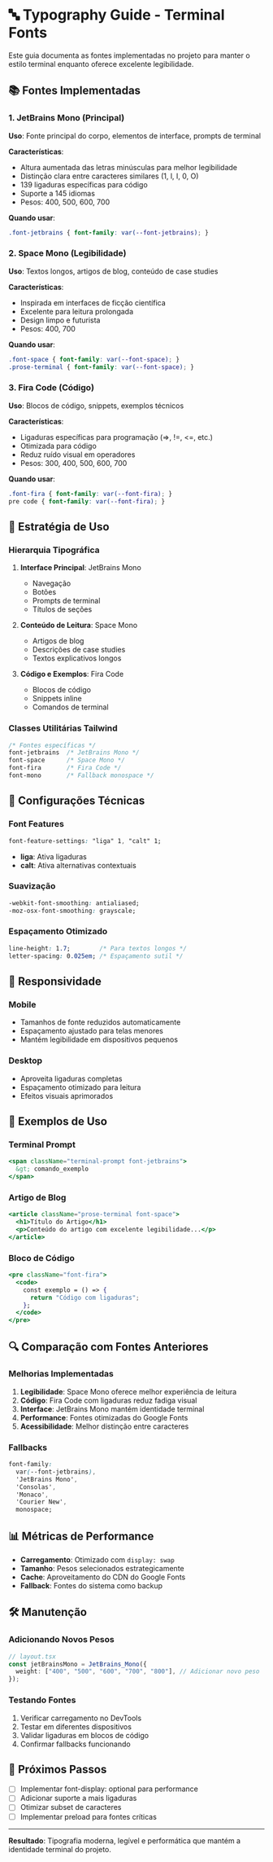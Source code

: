 # 🔤 Typography Guide - Terminal Fonts

Este guia documenta as fontes implementadas no projeto para manter o estilo terminal enquanto oferece excelente legibilidade.

## 📚 Fontes Implementadas

### 1. JetBrains Mono (Principal)
**Uso**: Fonte principal do corpo, elementos de interface, prompts de terminal

**Características**:
- Altura aumentada das letras minúsculas para melhor legibilidade
- Distinção clara entre caracteres similares (1, l, I, 0, O)
- 139 ligaduras específicas para código
- Suporte a 145 idiomas
- Pesos: 400, 500, 600, 700

**Quando usar**:
```css
.font-jetbrains { font-family: var(--font-jetbrains); }
```

### 2. Space Mono (Legibilidade)
**Uso**: Textos longos, artigos de blog, conteúdo de case studies

**Características**:
- Inspirada em interfaces de ficção científica
- Excelente para leitura prolongada
- Design limpo e futurista
- Pesos: 400, 700

**Quando usar**:
```css
.font-space { font-family: var(--font-space); }
.prose-terminal { font-family: var(--font-space); }
```

### 3. Fira Code (Código)
**Uso**: Blocos de código, snippets, exemplos técnicos

**Características**:
- Ligaduras específicas para programação (=>, !=, <=, etc.)
- Otimizada para código
- Reduz ruído visual em operadores
- Pesos: 300, 400, 500, 600, 700

**Quando usar**:
```css
.font-fira { font-family: var(--font-fira); }
pre code { font-family: var(--font-fira); }
```

## 🎯 Estratégia de Uso

### Hierarquia Tipográfica

1. **Interface Principal**: JetBrains Mono
   - Navegação
   - Botões
   - Prompts de terminal
   - Títulos de seções

2. **Conteúdo de Leitura**: Space Mono
   - Artigos de blog
   - Descrições de case studies
   - Textos explicativos longos

3. **Código e Exemplos**: Fira Code
   - Blocos de código
   - Snippets inline
   - Comandos de terminal

### Classes Utilitárias Tailwind

```css
/* Fontes específicas */
font-jetbrains  /* JetBrains Mono */
font-space      /* Space Mono */
font-fira       /* Fira Code */
font-mono       /* Fallback monospace */
```

## 🔧 Configurações Técnicas

### Font Features
```css
font-feature-settings: "liga" 1, "calt" 1;
```
- **liga**: Ativa ligaduras
- **calt**: Ativa alternativas contextuais

### Suavização
```css
-webkit-font-smoothing: antialiased;
-moz-osx-font-smoothing: grayscale;
```

### Espaçamento Otimizado
```css
line-height: 1.7;        /* Para textos longos */
letter-spacing: 0.025em; /* Espaçamento sutil */
```

## 📱 Responsividade

### Mobile
- Tamanhos de fonte reduzidos automaticamente
- Espaçamento ajustado para telas menores
- Mantém legibilidade em dispositivos pequenos

### Desktop
- Aproveita ligaduras completas
- Espaçamento otimizado para leitura
- Efeitos visuais aprimorados

## 🎨 Exemplos de Uso

### Terminal Prompt
```jsx
<span className="terminal-prompt font-jetbrains">
  &gt; comando_exemplo
</span>
```

### Artigo de Blog
```jsx
<article className="prose-terminal font-space">
  <h1>Título do Artigo</h1>
  <p>Conteúdo do artigo com excelente legibilidade...</p>
</article>
```

### Bloco de Código
```jsx
<pre className="font-fira">
  <code>
    const exemplo = () => {
      return "Código com ligaduras";
    };
  </code>
</pre>
```

## 🔍 Comparação com Fontes Anteriores

### Melhorias Implementadas

1. **Legibilidade**: Space Mono oferece melhor experiência de leitura
2. **Código**: Fira Code com ligaduras reduz fadiga visual
3. **Interface**: JetBrains Mono mantém identidade terminal
4. **Performance**: Fontes otimizadas do Google Fonts
5. **Acessibilidade**: Melhor distinção entre caracteres

### Fallbacks
```css
font-family: 
  var(--font-jetbrains),
  'JetBrains Mono',
  'Consolas',
  'Monaco',
  'Courier New',
  monospace;
```

## 📊 Métricas de Performance

- **Carregamento**: Otimizado com `display: swap`
- **Tamanho**: Pesos selecionados estrategicamente
- **Cache**: Aproveitamento do CDN do Google Fonts
- **Fallback**: Fontes do sistema como backup

## 🛠️ Manutenção

### Adicionando Novos Pesos
```typescript
// layout.tsx
const jetBrainsMono = JetBrains_Mono({
  weight: ["400", "500", "600", "700", "800"], // Adicionar novo peso
});
```

### Testando Fontes
1. Verificar carregamento no DevTools
2. Testar em diferentes dispositivos
3. Validar ligaduras em blocos de código
4. Confirmar fallbacks funcionando

## 🎯 Próximos Passos

- [ ] Implementar font-display: optional para performance
- [ ] Adicionar suporte a mais ligaduras
- [ ] Otimizar subset de caracteres
- [ ] Implementar preload para fontes críticas

---

**Resultado**: Tipografia moderna, legível e performática que mantém a identidade terminal do projeto.